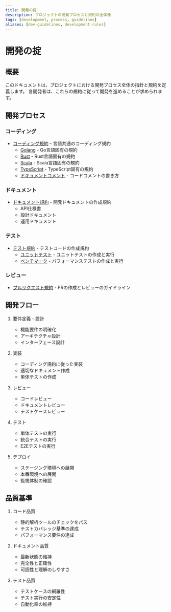```yaml
---
title: 開発の掟
description: プロジェクトの開発プロセスと規約の全体像
tags: [development, process, guidelines]
aliases: [dev-guidelines, development-rules]
---
```


# 開発の掟

## 概要

このドキュメントは、プロジェクトにおける開発プロセス全体の指針と規約を定義します。
各開発者は、これらの規約に従って開発を進めることが求められます。

## 開発プロセス

### コーディング

- [コーディング規約](development/coding.md) - 言語共通のコーディング規約
  - [Golang](development/coding/golang.md) - Go言語固有の規約
  - [Rust](development/coding/rust.md) - Rust言語固有の規約
  - [Scala](development/coding/scala.md) - Scala言語固有の規約
  - [TypeScript](development/coding/typescript.md) - TypeScript固有の規約
  - [ドキュメントコメント](development/coding/doc_comment.md) - コードコメントの書き方

### ドキュメント

- [ドキュメント規約](development/document.md) - 開発ドキュメントの作成規約
  - API仕様書
  - 設計ドキュメント
  - 運用ドキュメント

### テスト

- [テスト規約](development/testing.md) - テストコードの作成規約
  - [ユニットテスト](development/testing/unit-testing.md) - ユニットテストの作成と実行
  - [ベンチマーク](development/testing/benchmark.md) - パフォーマンステストの作成と実行

### レビュー

- [プルリクエスト規約](development/pull-request.md) - PRの作成とレビューのガイドライン

## 開発フロー

1. 要件定義・設計
   - 機能要件の明確化
   - アーキテクチャ設計
   - インターフェース設計

2. 実装
   - コーディング規約に従った実装
   - 適切なドキュメント作成
   - 単体テストの作成

3. レビュー
   - コードレビュー
   - ドキュメントレビュー
   - テストケースレビュー

4. テスト
   - 単体テストの実行
   - 統合テストの実行
   - E2Eテストの実行

5. デプロイ
   - ステージング環境への展開
   - 本番環境への展開
   - 監視体制の確認

## 品質基準

1. コード品質
   - 静的解析ツールのチェックをパス
   - テストカバレッジ基準の達成
   - パフォーマンス要件の達成

2. ドキュメント品質
   - 最新状態の維持
   - 完全性と正確性
   - 可読性と理解のしやすさ

3. テスト品質
   - テストケースの網羅性
   - テスト実行の安定性
   - 自動化率の維持